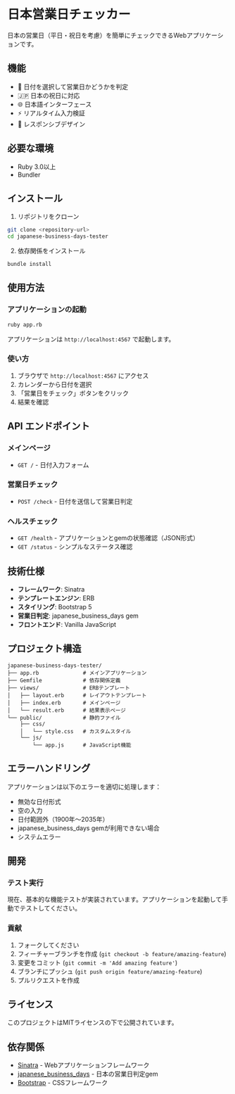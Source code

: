 # 日本営業日チェッカー

日本の営業日（平日・祝日を考慮）を簡単にチェックできるWebアプリケーションです。

## 機能

- 📅 日付を選択して営業日かどうかを判定
- 🇯🇵 日本の祝日に対応
- 🌐 日本語インターフェース
- ⚡ リアルタイム入力検証
- 📱 レスポンシブデザイン

## 必要な環境

- Ruby 3.0以上
- Bundler

## インストール

1. リポジトリをクローン
```bash
git clone <repository-url>
cd japanese-business-days-tester
```

2. 依存関係をインストール
```bash
bundle install
```

## 使用方法

### アプリケーションの起動

```bash
ruby app.rb
```

アプリケーションは `http://localhost:4567` で起動します。

### 使い方

1. ブラウザで `http://localhost:4567` にアクセス
2. カレンダーから日付を選択
3. 「営業日をチェック」ボタンをクリック
4. 結果を確認

## API エンドポイント

### メインページ
- `GET /` - 日付入力フォーム

### 営業日チェック
- `POST /check` - 日付を送信して営業日判定

### ヘルスチェック
- `GET /health` - アプリケーションとgemの状態確認（JSON形式）
- `GET /status` - シンプルなステータス確認

## 技術仕様

- **フレームワーク**: Sinatra
- **テンプレートエンジン**: ERB
- **スタイリング**: Bootstrap 5
- **営業日判定**: japanese_business_days gem
- **フロントエンド**: Vanilla JavaScript

## プロジェクト構造

```
japanese-business-days-tester/
├── app.rb              # メインアプリケーション
├── Gemfile             # 依存関係定義
├── views/              # ERBテンプレート
│   ├── layout.erb      # レイアウトテンプレート
│   ├── index.erb       # メインページ
│   └── result.erb      # 結果表示ページ
└── public/             # 静的ファイル
    ├── css/
    │   └── style.css   # カスタムスタイル
    └── js/
        └── app.js      # JavaScript機能
```

## エラーハンドリング

アプリケーションは以下のエラーを適切に処理します：

- 無効な日付形式
- 空の入力
- 日付範囲外（1900年〜2035年）
- japanese_business_days gemが利用できない場合
- システムエラー

## 開発

### テスト実行

現在、基本的な機能テストが実装されています。アプリケーションを起動して手動でテストしてください。

### 貢献

1. フォークしてください
2. フィーチャーブランチを作成 (`git checkout -b feature/amazing-feature`)
3. 変更をコミット (`git commit -m 'Add amazing feature'`)
4. ブランチにプッシュ (`git push origin feature/amazing-feature`)
5. プルリクエストを作成

## ライセンス

このプロジェクトはMITライセンスの下で公開されています。

## 依存関係

- [Sinatra](https://sinatrarb.com/) - Webアプリケーションフレームワーク
- [japanese_business_days](https://github.com/culturecode/japanese_business_days) - 日本の営業日判定gem
- [Bootstrap](https://getbootstrap.com/) - CSSフレームワーク